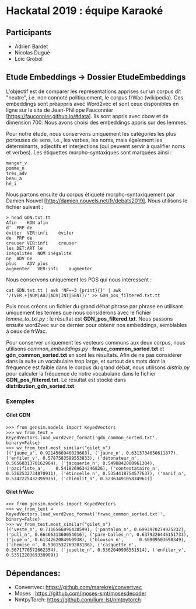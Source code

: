 # Hackatal 2019 : équipe Karaoké

## Participants

- Adrien Bardet
- Nicolas Dugué
- Loïc Grobol

## Etude Embeddings -> Dossier EtudeEmbeddings

L'objectif est de comparer les représentations apprises sur un corpus dit "neutre", i.e. non connoté politiquement, le corpus frWac (wikipedia). 
Ces embeddings sont préappris avec Word2vec et sont ceux disponibles en ligne sur le site de Jean-Philippe Fauconnier [https://fauconnier.github.io/#data]. Ils sont appris avec cbow et de dimension 700.
Nous avons choisi des embeddings appris sur des lemmes.

Pour notre étude, nous conservons uniquement les catégories les plus porteuses de sens, i.e., les verbes, les noms, mais également les déterminants, adjectifs et interjections (qui peuvent servir à qualifier noms et verbes).
Les étiquettes morpho-syntaxiques sont marquées ainsi : 
    
    manger_v
    pomme_n
    très_adv
    beau_a
    hé_i
    
Nous partons ensuite du corpus étiqueté morpho-syntaxiquement par Damien Nouvel [http://damien.nouvels.net/fr/debats2019]. Nous utilisons le fichier suivant :
    
    > head GDN.txt.tt 
    Afin	KON	afin
    d'	PRP	de
    éviter	VER:infi	éviter
    de	PRP	de
    creuser	VER:infi	creuser
    les	DET:ART	le
    inégalités	NOM	inégalité
    ne	ADV	ne
    plus	ADV	plus
    augmenter	VER:infi	augmenter
    
Nous conservons uniquement les POS qui nous intéressent :

    cat GDN.txt.tt | awk 'NF==3 {print}{}' | awk '/(VER.+|NOM|ADJ|ADV|INT|SENT)/' >> GDN_pos_filtered.txt.tt

Puis nous créons un fichier du grand débat phrase par phrase en utilisant uniquement les termes que nous considérons avec le fichier *lemme_to_txt.py* : le résultat est **GDN_pos_filtered.txt**.
Nous passons ensuite word2vec sur ce dernier pour obtenir nos embeddings, semblables à ceux de frWac.

Pour conserver uniquement les vecteurs communs aux deux corpus, nous utilisons *common_embeddings.py* : **frwac_common_sorted.txt** et **gdn_common_sorted.txt** en sont les résultats.
Afin de ne pas considérer dans la suite un vocabulaire trop large, et surtout des mots dont la fréquence est faible dans le corpus du grand débat, nous utilisons *distrib.py* pour calculer la fréquence de notre vocabulaire dans le fichier **GDN_pos_filtered.txt**. Le résultat est stocké dans **distribution_gdn_sorted.txt**.

### Exemples

#### Gilet GDN

	>>> from gensim.models import KeyedVectors
	>>> wv_from_text = KeyedVectors.load_word2vec_format('gdn_common_sorted.txt', binary=False)
	>>> wv_from_text.most_similar("gilet_n")
	[('jaune_a', 0.9214566946029663), ('jaune_n', 0.6313734650611877), ('enfiler_v', 0.5787583589553833), ('détonateur_n', 0.5656031370162964), ('jacquerie_n', 0.5498842000961304), ('pacifiste_a', 	0.5418269634246826), ('contestataire_n', 0.5362532734870911), ('étincelle_n', 0.5354418754577637), ('manif_n', 0.5342225432395935), ('chienlit_n', 0.5236349105834961)]

#### Gilet frWac

	>>> from gensim.models import KeyedVectors
	>>> wv_from_text = KeyedVectors.load_word2vec_format('frwac_common_sorted.txt'', binary=False)
	>>> wv_from_text.most_similar("gilet_n")
	[('veste_n', 0.7116566896438599), ('pantalon_n', 0.6993970274925232), ('pull_n', 0.6646631360054016), ('pare-balles_n', 0.6379226446151733), ('jupe_n', 0.6134262084960938), ('blouson_n', 		0.60909503698349), ('chemise_n', 0.5901532769203186), ('casquette_n', 0.5671770572662354), ('jupette_n', 0.5362040996551514), ('enfiler_v', 0.5351220369338989)]

## Dépendances: 

 
* Convertvec: 	https://github.com/marekrei/convertvec  
* Moses :	https://github.com/moses-smt/mosesdecoder  
* NmtpyTorch:	https://github.com/lium-lst/nmtpytorch  
